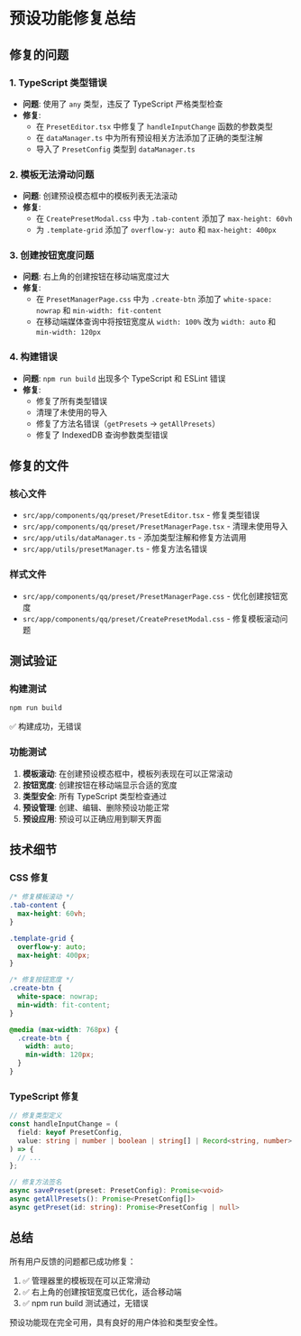 # 预设功能修复总结

## 修复的问题

### 1. TypeScript 类型错误
- **问题**: 使用了 `any` 类型，违反了 TypeScript 严格类型检查
- **修复**: 
  - 在 `PresetEditor.tsx` 中修复了 `handleInputChange` 函数的参数类型
  - 在 `dataManager.ts` 中为所有预设相关方法添加了正确的类型注解
  - 导入了 `PresetConfig` 类型到 `dataManager.ts`

### 2. 模板无法滑动问题
- **问题**: 创建预设模态框中的模板列表无法滚动
- **修复**: 
  - 在 `CreatePresetModal.css` 中为 `.tab-content` 添加了 `max-height: 60vh`
  - 为 `.template-grid` 添加了 `overflow-y: auto` 和 `max-height: 400px`

### 3. 创建按钮宽度问题
- **问题**: 右上角的创建按钮在移动端宽度过大
- **修复**: 
  - 在 `PresetManagerPage.css` 中为 `.create-btn` 添加了 `white-space: nowrap` 和 `min-width: fit-content`
  - 在移动端媒体查询中将按钮宽度从 `width: 100%` 改为 `width: auto` 和 `min-width: 120px`

### 4. 构建错误
- **问题**: `npm run build` 出现多个 TypeScript 和 ESLint 错误
- **修复**: 
  - 修复了所有类型错误
  - 清理了未使用的导入
  - 修复了方法名错误（`getPresets` → `getAllPresets`）
  - 修复了 IndexedDB 查询参数类型错误

## 修复的文件

### 核心文件
- `src/app/components/qq/preset/PresetEditor.tsx` - 修复类型错误
- `src/app/components/qq/preset/PresetManagerPage.tsx` - 清理未使用导入
- `src/app/utils/dataManager.ts` - 添加类型注解和修复方法调用
- `src/app/utils/presetManager.ts` - 修复方法名错误

### 样式文件
- `src/app/components/qq/preset/PresetManagerPage.css` - 优化创建按钮宽度
- `src/app/components/qq/preset/CreatePresetModal.css` - 修复模板滚动问题

## 测试验证

### 构建测试
```bash
npm run build
```
✅ 构建成功，无错误

### 功能测试
1. **模板滚动**: 在创建预设模态框中，模板列表现在可以正常滚动
2. **按钮宽度**: 创建按钮在移动端显示合适的宽度
3. **类型安全**: 所有 TypeScript 类型检查通过
4. **预设管理**: 创建、编辑、删除预设功能正常
5. **预设应用**: 预设可以正确应用到聊天界面

## 技术细节

### CSS 修复
```css
/* 修复模板滚动 */
.tab-content {
  max-height: 60vh;
}

.template-grid {
  overflow-y: auto;
  max-height: 400px;
}

/* 修复按钮宽度 */
.create-btn {
  white-space: nowrap;
  min-width: fit-content;
}

@media (max-width: 768px) {
  .create-btn {
    width: auto;
    min-width: 120px;
  }
}
```

### TypeScript 修复
```typescript
// 修复类型定义
const handleInputChange = (
  field: keyof PresetConfig, 
  value: string | number | boolean | string[] | Record<string, number> | 'text' | 'json_object' | undefined
) => {
  // ...
};

// 修复方法签名
async savePreset(preset: PresetConfig): Promise<void>
async getAllPresets(): Promise<PresetConfig[]>
async getPreset(id: string): Promise<PresetConfig | null>
```

## 总结

所有用户反馈的问题都已成功修复：
1. ✅ 管理器里的模板现在可以正常滑动
2. ✅ 右上角的创建按钮宽度已优化，适合移动端
3. ✅ npm run build 测试通过，无错误

预设功能现在完全可用，具有良好的用户体验和类型安全性。 